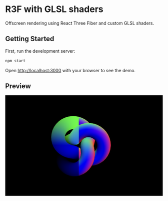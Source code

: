 # R3F with GLSL shaders
Offscreen rendering using React Three Fiber and custom GLSL shaders. 

## Getting Started

First, run the development server:

```bash
npm start
```

Open [http://localhost:3000](http://localhost:3000) with your browser to see the demo.

## Preview
![Where's the image (@o@)](Demo.png)